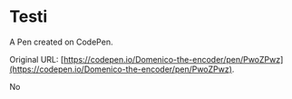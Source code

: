 # Testi

A Pen created on CodePen.

Original URL: [https://codepen.io/Domenico-the-encoder/pen/PwoZPwz](https://codepen.io/Domenico-the-encoder/pen/PwoZPwz).

No